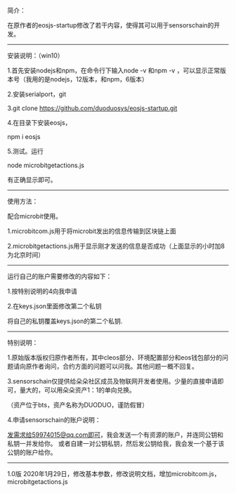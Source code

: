 简介：

在原作者的eosjs-startup修改了若干内容，使得其可以用于sensorschain的开发。

--------------------------------------------
安装说明：（win10）

1.首先安装nodejs和npm，在命令行下输入node -v 和npm -v ，可以显示正常版本号（我用的是nodejs，12版本，和npm，6版本）

2.安装serialport，git

3.git clone https://github.com/duoduosys/eosjs-startup.git

4.在目录下安装eosjs，

npm i eosjs

5.测试。运行

node microbitgetactions.js

有正确显示即可。


--------------------------------------------
使用方法：

配合microbit使用。

1.microbitcom.js用于将microbit发出的信息传输到区块链上面

2.microbitgetactions.js用于显示刚才发送的信息是否成功（上面显示的小时加8为北京时间）


--------------------------------------------
运行自己的账户需要修改的内容如下：

1.按特别说明的4向我申请

2.在keys.json里面修改第二个私钥

将自己的私钥覆盖keys.json的第二个私钥.


---------------------------------------------
特别说明：

1.原始版本版权归原作者所有，其中cleos部分、环境配置部分和eos钱包部分的问题请向原作者询问，合约方面的问题可以问我。其他问题一概不回复。

3.sensorschain仅提供给朵朵社区成员及物联网开发者使用。少量的直接申请即可，量大的，可以用朵朵资产1：1的单向兑换。

（资产位于bts，资产名称为DUODUO，谨防假冒）

4.申请sensorschain的账户说明：

发需求给59974015@qq.com即可，我会发送一个有资源的账户，并连同公钥和私钥一并发给你。
或者自建一对公钥私钥，然后发公钥给我，我会发一个基于该公钥的账户给你。

---------------------------------------------

1.0版 2020年1月29日，修改基本参数，修改说明文档，增加microbitcom.js，microbitgetactions.js

